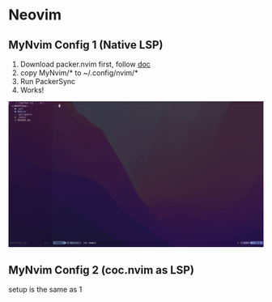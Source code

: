 # Neovim 

## MyNvim Config 1 (Native LSP)

1. Download packer.nvim first, follow [doc](https://github.com/wbthomason/packer.nvim)
2. copy MyNvim/* to ~/.config/nvim/*
3. Run PackerSync
4. Works!

![Nvim Demo](/readme_imgs/nvim_1.png)

## MyNvim Config 2 (coc.nvim as LSP)

setup is the same as 1

